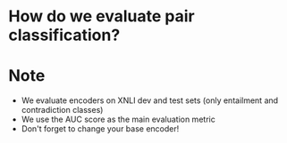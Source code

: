 # How do we evaluate pair classification?

# Note
- We evaluate encoders on XNLI dev and test sets (only entailment and contradiction classes)
- We use the AUC score as the main evaluation metric
- Don't forget to change your base encoder! 
